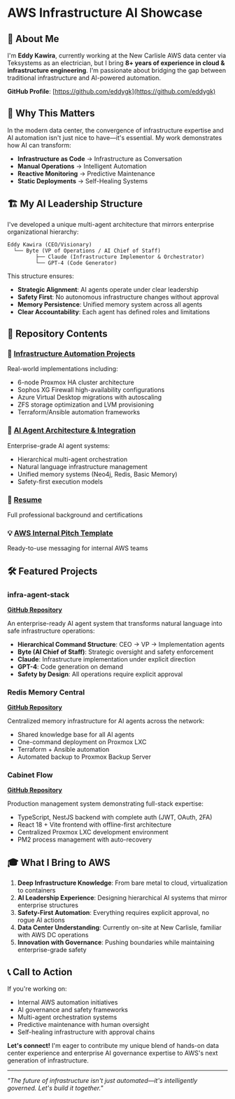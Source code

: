 # AWS Infrastructure AI Showcase

## 👋 About Me

I'm **Eddy Kawira**, currently working at the New Carlisle AWS data center via Teksystems as an electrician, but I bring **8+ years of experience in cloud & infrastructure engineering**. I'm passionate about bridging the gap between traditional infrastructure and AI-powered automation.

**GitHub Profile**: [https://github.com/eddygk](https://github.com/eddygk)

## 🎯 Why This Matters

In the modern data center, the convergence of infrastructure expertise and AI automation isn't just nice to have—it's essential. My work demonstrates how AI can transform:

- **Infrastructure as Code** → Infrastructure as Conversation
- **Manual Operations** → Intelligent Automation  
- **Reactive Monitoring** → Predictive Maintenance
- **Static Deployments** → Self-Healing Systems

## 🏗️ My AI Leadership Structure

I've developed a unique multi-agent architecture that mirrors enterprise organizational hierarchy:

```
Eddy Kawira (CEO/Visionary)
  └── Byte (VP of Operations / AI Chief of Staff)
         ├── Claude (Infrastructure Implementor & Orchestrator)
         └── GPT-4 (Code Generator)
```

This structure ensures:
- **Strategic Alignment**: AI agents operate under clear leadership
- **Safety First**: No autonomous infrastructure changes without approval
- **Memory Persistence**: Unified memory system across all agents
- **Clear Accountability**: Each agent has defined roles and limitations

## 📁 Repository Contents

### 🚀 [Infrastructure Automation Projects](projects/infra-automation.md)
Real-world implementations including:
- 6-node Proxmox HA cluster architecture
- Sophos XG Firewall high-availability configurations
- Azure Virtual Desktop migrations with autoscaling
- ZFS storage optimization and LVM provisioning
- Terraform/Ansible automation frameworks

### 🤖 [AI Agent Architecture & Integration](projects/ai-agent-architecture.md)
Enterprise-grade AI agent systems:
- Hierarchical multi-agent orchestration
- Natural language infrastructure management
- Unified memory systems (Neo4j, Redis, Basic Memory)
- Safety-first execution models

### 📄 [Resume](Eddy-Kawira-Resume.pdf)
Full professional background and certifications

### 💡 [AWS Internal Pitch Template](aws-internal-pitch.md)
Ready-to-use messaging for internal AWS teams

## 🛠️ Featured Projects

### infra-agent-stack
**[GitHub Repository](https://github.com/eddygk/infra-agent-stack)**

An enterprise-ready AI agent system that transforms natural language into safe infrastructure operations:
- **Hierarchical Command Structure**: CEO → VP → Implementation agents
- **Byte (AI Chief of Staff)**: Strategic oversight and safety enforcement
- **Claude**: Infrastructure implementation under explicit direction
- **GPT-4**: Code generation on demand
- **Safety by Design**: All operations require explicit approval

### Redis Memory Central
**[GitHub Repository](https://github.com/eddygk/redis-memory-central)**

Centralized memory infrastructure for AI agents across the network:
- Shared knowledge base for all AI agents
- One-command deployment on Proxmox LXC
- Terraform + Ansible automation
- Automated backup to Proxmox Backup Server

### Cabinet Flow
**[GitHub Repository](https://github.com/eddygk/cabinet-flow)**

Production management system demonstrating full-stack expertise:
- TypeScript, NestJS backend with complete auth (JWT, OAuth, 2FA)
- React 18 + Vite frontend with offline-first architecture
- Centralized Proxmox LXC development environment
- PM2 process management with auto-recovery

## 🎓 What I Bring to AWS

1. **Deep Infrastructure Knowledge**: From bare metal to cloud, virtualization to containers
2. **AI Leadership Experience**: Designing hierarchical AI systems that mirror enterprise structures
3. **Safety-First Automation**: Everything requires explicit approval, no rogue AI actions
4. **Data Center Understanding**: Currently on-site at New Carlisle, familiar with AWS DC operations
5. **Innovation with Governance**: Pushing boundaries while maintaining enterprise-grade safety

## 📞 Call to Action

If you're working on:
- Internal AWS automation initiatives
- AI governance and safety frameworks
- Multi-agent orchestration systems
- Predictive maintenance with human oversight
- Self-healing infrastructure with approval chains

**Let's connect!** I'm eager to contribute my unique blend of hands-on data center experience and enterprise AI governance expertise to AWS's next generation of infrastructure.

---

*"The future of infrastructure isn't just automated—it's intelligently governed. Let's build it together."*